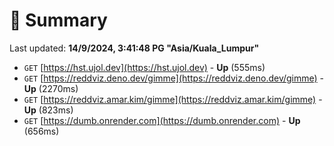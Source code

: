 # 📖 Summary
Last updated: **14/9/2024, 3:41:48 PG "Asia/Kuala_Lumpur"**

- `GET` [https://hst.ujol.dev](https://hst.ujol.dev) - **Up** (555ms)
- `GET` [https://reddviz.deno.dev/gimme](https://reddviz.deno.dev/gimme) - **Up** (2270ms)
- `GET` [https://reddviz.amar.kim/gimme](https://reddviz.amar.kim/gimme) - **Up** (823ms)
- `GET` [https://dumb.onrender.com](https://dumb.onrender.com) - **Up** (656ms)

